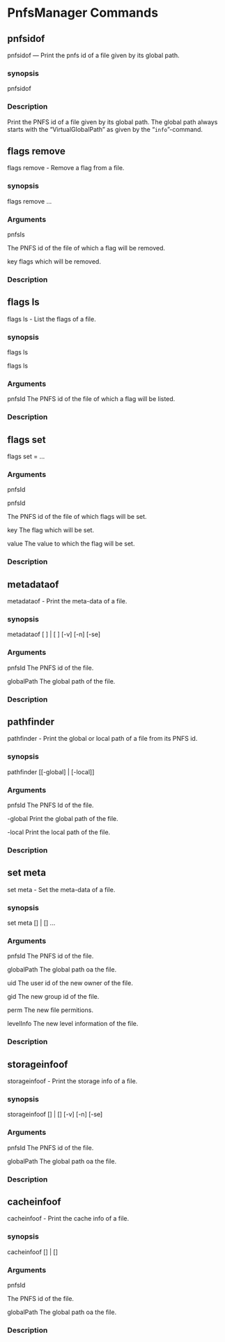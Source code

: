 PnfsManager Commands
======================

## pnfsidof

pnfsidof — Print the pnfs id of a file given by its global path.

### synopsis

pnfsidof <globalPath>

### Description

Print the PNFS id of a file given by its global path. The global path always starts with the “VirtualGlobalPath” as given by the “`info`”-command.


## flags remove

flags remove - Remove a flag from a file.

### synopsis

flags remove <pnfsId> <key> ...

### Arguments

pnfsIs

The PNFS id of the file of which a flag will be removed.

key
flags which will be removed.

### Description

## flags ls

flags ls - List the flags of a file.

### synopsis

flags ls

flags ls <pnfsId>

### Arguments

pnfsId
The PNFS id of the file of which a flag will be listed.

### Description

## flags set

flags set <pnfsId> <key>=<value> ...

### Arguments

pnfsId

pnfsId

The PNFS id of the file of which flags will be set.

key
The flag which will be set.

value
The value to which the flag will be set.

### Description

## metadataof

metadataof - Print the meta-data of a file.

### synopsis

metadataof [ <pnfsId> ] | [ <globalPath> ] [-v] [-n] [-se]

### Arguments

pnfsId
The PNFS id of the file.

globalPath
The global path of the file.

### Description

## pathfinder

pathfinder - Print the global or local path of a file from its PNFS id.

### synopsis

pathfinder <pnfsId> [[-global] | [-local]]

### Arguments

pnfsId
The PNFS Id of the file.

-global
Print the global path of the file.

-local
Print the local path of the file.

### Description

## set meta

set meta - Set the meta-data of a file.

### synopsis

set meta [<pnfsId>] | [<globalPath>] <uid> <gid> <perm> <levelInfo>...

### Arguments

pnfsId
The PNFS id of the file.

globalPath
The global path oa the file.

uid
The user id of the new owner of the file.

gid
The new group id of the file.

perm
The new file permitions.

levelInfo
The new level information of the file.

### Description

## storageinfoof

storageinfoof - Print the storage info of a file.

### synopsis

storageinfoof [<pnfsId>] | [<globalPath>] [-v] [-n] [-se]

### Arguments

pnfsId
The PNFS id of the file.

globalPath
The global path oa the file.

### Description

## cacheinfoof

cacheinfoof - Print the cache info of a file.

### synopsis

cacheinfoof [<pnfsId>] | [<globalPath>]

### Arguments

pnfsId

The PNFS id of the file.

globalPath
The global path oa the file.

### Description
